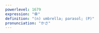 ```yaml
---
powerlevel: 1679
expression: "傘"
definition: "(n) umbrella; parasol; (P)"
pronunciation: "かさ"
---
```

